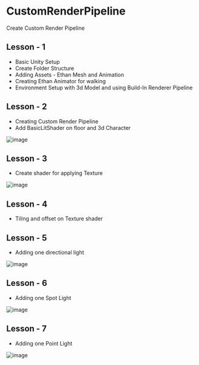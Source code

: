 # CustomRenderPipeline
Create Custom Render Pipeline

## Lesson - 1
- Basic Unity Setup
- Create Folder Structure
- Adding Assets - Ethan Mesh and Animation
- Creating Ethan Animator for walking
- Environment Setup with 3d Model and using Build-In Renderer Pipeline


## Lesson - 2
- Creating Custom Render Pipeline
- Add BasicLitShader on floor and 3d Character
  
![image](https://github.com/user-attachments/assets/0756cac6-a51b-4624-a8ca-479798a7e08e)


## Lesson - 3
- Create shader for applying Texture

![image](https://github.com/user-attachments/assets/5e3a80ee-b94d-420d-ac81-2be806743bff)


## Lesson - 4
- Tiling and offset on Texture shader

## Lesson - 5
- Adding one directional light
  
![image](https://github.com/user-attachments/assets/4f70aaab-e27f-4198-9eee-c3dc4eb19cd9)

## Lesson - 6
- Adding one Spot Light

![image](https://github.com/user-attachments/assets/1ac758a7-6fa6-4b04-ae15-a49fe171d394)

## Lesson - 7
- Adding one Point Light

![image](https://github.com/user-attachments/assets/6fe5380e-c85c-43fa-9b6e-efaf3707338d)





